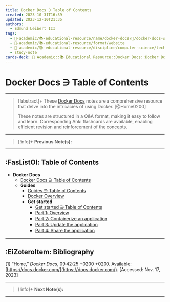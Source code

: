 ```yaml
---
title: Docker Docs ∋ Table of Contents
created: 2023-10-31T16:39
updated: 2023-12-10T21:35
authors:
  - Edmund Leibert III
tags:
  - 🔴-academic/📚-educational-resource/name/docker-docs/🔖/docker-docs-∋-table-of-contents
  - 🔴-academic/📚-educational-resource/format/website
  - 🔴-academic/📚-educational-resource/discipline/computer-science/technology/docker
  - study-note
cards-deck: 🔴 Academic::📚 Educational Resource::Docker Docs::Docker Docs ∋ Table of Contents
---
```


# Docker Docs ∋ Table of Contents

---

> [!abstract]+ 
> These [Docker Docs](https://docs.docker.com/) notes are a comprehensive resource that delve into the intricacies of using Docker. [@Home0200]
> 
> These notes are structured in a Q&A format, making it easy to follow and learn. Corresponding Anki flashcards are available, enabling efficient revision and reinforcement of the concepts.

---

> [!info]+ 
> **Previous Note(s):**
> 

---

## :FasListOl: Table of Contents

- **Docker Docs**
	- [Docker Docs ∋ Table of Contents](the-vault/src/🔴%20Academic/📚%20Educational%20Resource/Docker%20Docs/Docker%20Docs%20∋%20Table%20of%20Contents.md)
	- **Guides**
		- [Guides ∋ Table of Contents](the-vault/src/🔴%20Academic/📚%20Educational%20Resource/Docker%20Docs/Guides/Guides%20∋%20Table%20of%20Contents.md)
		- [Docker Overview](the-vault/src/🔴%20Academic/📚%20Educational%20Resource/Docker%20Docs/Guides/Docker%20Overview.md)
		- **Get started**
			- [Get started ∋ Table of Contents](the-vault/src/🔴%20Academic/📚%20Educational%20Resource/Docker%20Docs/Guides/Get%20started/Get%20started%20∋%20Table%20of%20Contents.md)
			- [Part 1꞉ Overview](the-vault/src/🔴%20Academic/📚%20Educational%20Resource/Docker%20Docs/Guides/Get%20started/Part%201꞉%20Overview.md)
			- [Part 2꞉ Containerize an application](the-vault/src/🔴%20Academic/📚%20Educational%20Resource/Docker%20Docs/Guides/Get%20started/Part%202꞉%20Containerize%20an%20application.md)
			- [Part 3꞉ Update the application](the-vault/src/🔴%20Academic/📚%20Educational%20Resource/Docker%20Docs/Guides/Get%20started/Part%203꞉%20Update%20the%20application.md)
			- [Part 4꞉ Share the application](the-vault/src/🔴%20Academic/📚%20Educational%20Resource/Docker%20Docs/Guides/Get%20started/Part%204꞉%20Share%20the%20application.md)

---

## :EiZoteroItem: Bibliography

\[1\]
“Home,” _Docker Docs_, 09:42:25 +0200 +0200. Available: [https://docs.docker.com/](https://docs.docker.com/). [Accessed: Nov. 17, 2023]

---

> [!info]+
> **Next Note(s):**

---
